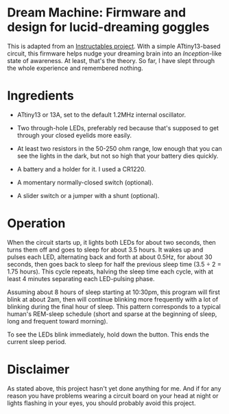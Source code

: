 Dream Machine: Firmware and design for lucid-dreaming goggles
=============================================================

This is adapted from an [Instructables
project](http://www.instructables.com/id/The-Lucid-Dream-Machine/). With
a simple ATtiny13-based circuit, this firmware helps nudge your
dreaming brain into an *Inception*-like state of awareness. At least,
that's the theory.  So far, I have slept through the whole experience
and remembered nothing.

Ingredients
===========

* ATtiny13 or 13A, set to the default 1.2MHz internal oscillator.

* Two through-hole LEDs, preferably red because that's supposed to get
  through your closed eyelids more easily.

* At least two resistors in the 50-250 ohm range, low enough that you
  can see the lights in the dark, but not so high that your battery
  dies quickly.

* A battery and a holder for it. I used a CR1220.

* A momentary normally-closed switch (optional).

* A slider switch or a jumper with a shunt (optional).

Operation
=========

When the circuit starts up, it lights both LEDs for about two seconds,
then turns them off and goes to sleep for about 3.5 hours. It wakes up
and pulses each LED, alternating back and forth at about 0.5Hz, for
about 30 seconds, then goes back to sleep for half the previous sleep
time (3.5 ÷ 2 = 1.75 hours). This cycle repeats, halving the sleep
time each cycle, with at least 4 minutes separating each LED-pulsing
phase.

Assuming about 8 hours of sleep starting at 10:30pm, this program will
first blink at about 2am, then will continue blinking more frequently
with a lot of blinking during the final hour of sleep. This pattern
corresponds to a typical human's REM-sleep schedule (short and sparse
at the beginning of sleep, long and frequent toward morning).

To see the LEDs blink immediately, hold down the button. This ends the
current sleep period.

Disclaimer
==========

As stated above, this project hasn't yet done anything for me. And if
for any reason you have problems wearing a circuit board on your head
at night or lights flashing in your eyes, you should probably avoid
this project.
